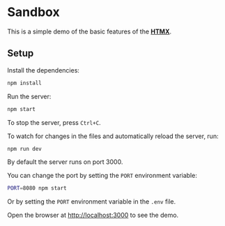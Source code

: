 # Sandbox

This is a simple demo of the basic features of the **[HTMX](https://htmx.org/)**.

## Setup

Install the dependencies:

```bash
npm install
```

Run the server:

```bash
npm start
```

To stop the server, press `Ctrl+C`.

To watch for changes in the files and automatically reload the server, run:

```bash
npm run dev
```

By default the server runs on port 3000.

You can change the port by setting the `PORT` environment variable:

```bash
PORT=8080 npm start
```

Or by setting the `PORT` environment variable in the `.env` file.

Open the browser at [http://localhost:3000](http://localhost:3000) to see the demo.
